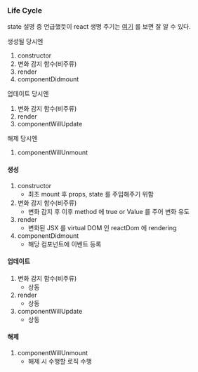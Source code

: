 ### Life Cycle

state 설명 중 언급했듯이 react 생명 주기는 [여기](https://projects.wojtekmaj.pl/react-lifecycle-methods-diagram/) 를 보면 잘 알 수 있다.

생성될 당시엔

1. constructor
2. 변화 감지 함수(비주류)
3. render
4. componentDidmount

업데이트 당시엔

1. 변화 감지 함수(비주류)
2. render
3. componentWillUpdate

해제 당시엔

1. componentWillUnmount


#### 생성

1. constructor
   - 최초 mount 후 props, state 를 주입해주기 위함
2. 변화 감지 함수(비주류)
   - 변화 감지 후 이후 method 에 true or Value 를 주어 변화 유도
3. render
   - 변화된 JSX 를 virtual DOM 인 reactDom 에 rendering
4. componentDidmount
   - 해당 컴포넌트에 이벤트 등록

#### 업데이트

1. 변화 감지 함수(비주류)
   - 상동
2. render
   - 상동
3. componentWillUpdate
   - 상동

#### 해제

1. componentWillUnmount
   - 해제 시 수행할 로직 수행